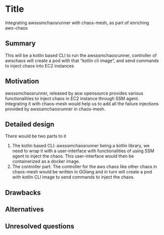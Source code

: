 # Title
Integrating awsssmchaosrunner with chaos-mesh, as part of enriching aws-chaos
## Summary

This will be a kotlin based CLI to run the awsssmchaosrunner, controller of awschaos will create a pod with that “kotlin cli image”, and send commands to inject chaos into EC2 instances

## Motivation
awsssmchaosrunner, released by asw opensource provides various functionalities to inject chaos in EC2 instance through SSM agent.
Integrating it with chaos-mesh would help us to add all the failure injections provided by awsssmchaosrunner in chaos-mesh.

## Detailed design
There would be two parts to it
1. The kotlin based CLI: awsssmchaosrunner being a kotlin library, we need to wrap it with a user-interface with functionalities of using SSM agent to inject the chaos. This user-interface would then be containerized as a docker image.
2. The controller part: The controller for the aws chaos like other chaos in chaos-mesh would be written in GOlang and in turn will create a pod with kotlin CLI image to send commands to inject the chaos. 

## Drawbacks



## Alternatives


## Unresolved questions

